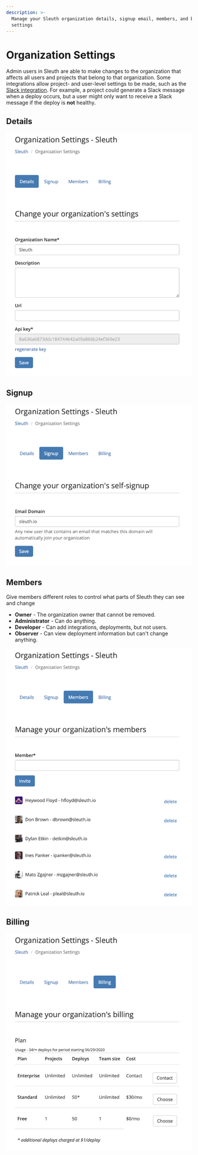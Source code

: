 ```yaml
---
description: >-
  Manage your Sleuth organization details, signup email, members, and billing
  settings
---
```


# Organization Settings

Admin users in Sleuth are able to make changes to the organization that affects all users and projects that belong to that organization. Some integrations allow project- and user-level settings to be made, such as the [Slack integration](../integrations-1/chat-ops/slack.md). For example, a project could generate a Slack message when a deploy occurs, but a user might only want to receive a Slack message if the deploy is **not** healthy. 

## Details

![](../.gitbook/assets/org-details.png)

## Signup

![](../.gitbook/assets/org-signup.png)

## Members

Give members different roles to control what parts of Sleuth they can see and change

* **Owner** - The organization owner that cannot be removed.
* **Administrator** - Can do anything.
* **Developer** - Can add integrations, deployments, but not users.
* **Observer** - Can view deployment information but can't change anything.

![](../.gitbook/assets/org-members.png)

## Billing

![](../.gitbook/assets/org-billing.png)



